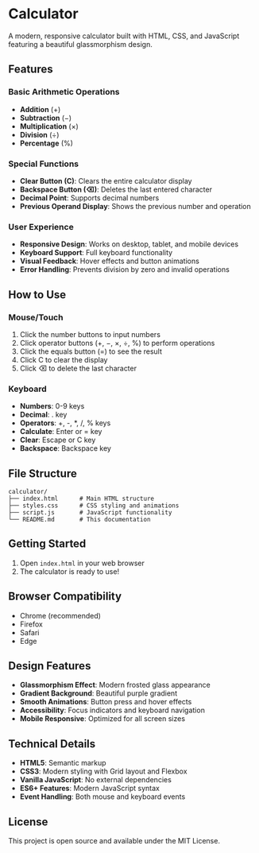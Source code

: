 # Calculator

A modern, responsive calculator built with HTML, CSS, and JavaScript featuring a beautiful glassmorphism design.

## Features

### Basic Arithmetic Operations
- **Addition** (+)
- **Subtraction** (−)
- **Multiplication** (×)
- **Division** (÷)
- **Percentage** (%)

### Special Functions
- **Clear Button (C)**: Clears the entire calculator display
- **Backspace Button (⌫)**: Deletes the last entered character
- **Decimal Point**: Supports decimal numbers
- **Previous Operand Display**: Shows the previous number and operation

### User Experience
- **Responsive Design**: Works on desktop, tablet, and mobile devices
- **Keyboard Support**: Full keyboard functionality
- **Visual Feedback**: Hover effects and button animations
- **Error Handling**: Prevents division by zero and invalid operations

## How to Use

### Mouse/Touch
1. Click the number buttons to input numbers
2. Click operator buttons (+, −, ×, ÷, %) to perform operations
3. Click the equals button (=) to see the result
4. Click C to clear the display
5. Click ⌫ to delete the last character

### Keyboard
- **Numbers**: 0-9 keys
- **Decimal**: . key
- **Operators**: +, -, *, /, % keys
- **Calculate**: Enter or = key
- **Clear**: Escape or C key
- **Backspace**: Backspace key

## File Structure

```
calculator/
├── index.html      # Main HTML structure
├── styles.css      # CSS styling and animations
├── script.js       # JavaScript functionality
└── README.md       # This documentation
```

## Getting Started

1. Open `index.html` in your web browser
2. The calculator is ready to use!

## Browser Compatibility

- Chrome (recommended)
- Firefox
- Safari
- Edge

## Design Features

- **Glassmorphism Effect**: Modern frosted glass appearance
- **Gradient Background**: Beautiful purple gradient
- **Smooth Animations**: Button press and hover effects
- **Accessibility**: Focus indicators and keyboard navigation
- **Mobile Responsive**: Optimized for all screen sizes

## Technical Details

- **HTML5**: Semantic markup
- **CSS3**: Modern styling with Grid layout and Flexbox
- **Vanilla JavaScript**: No external dependencies
- **ES6+ Features**: Modern JavaScript syntax
- **Event Handling**: Both mouse and keyboard events

## License

This project is open source and available under the MIT License. 